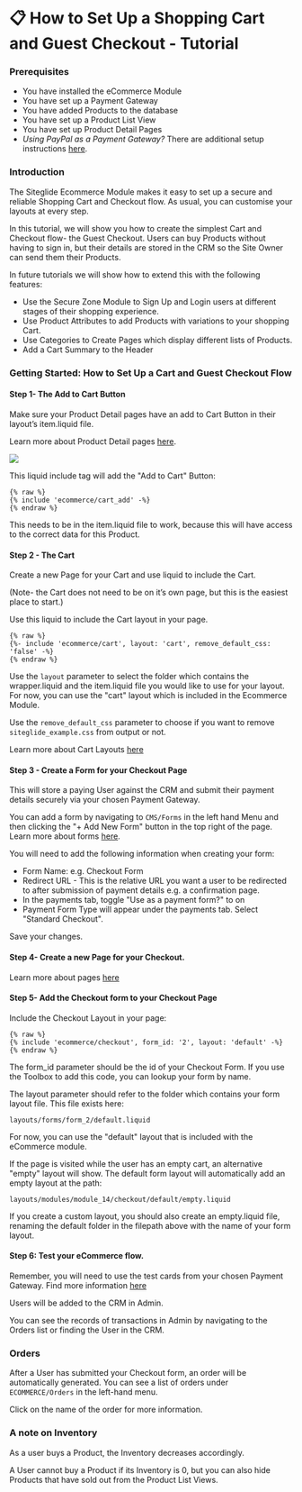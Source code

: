 # 📋 How to Set Up a Shopping Cart and Guest Checkout - Tutorial

### Prerequisites

* You have installed the eCommerce Module
* You have set up a Payment Gateway
* You have added Products to the database
* You have set up a Product List View
* You have set up Product Detail Pages
* _Using PayPal as a Payment Gateway?_ There are additional setup instructions [here](../payment-gateways/paypal-custom-params.md).

### Introduction

The Siteglide Ecommerce Module makes it easy to set up a secure and reliable Shopping Cart and Checkout flow. As usual, you can customise your layouts at every step.

In this tutorial, we will show you how to create the simplest Cart and Checkout flow- the Guest Checkout. Users can buy Products without having to sign in, but their details are stored in the CRM so the Site Owner can send them their Products.

In future tutorials we will show how to extend this with the following features:

* Use the Secure Zone Module to Sign Up and Login users at different stages of their shopping experience.
* Use Product Attributes to add Products with variations to your shopping Cart.
* Use Categories to Create Pages which display different lists of Products.
* Add a Cart Summary to the Header

### Getting Started: How to Set Up a Cart and Guest Checkout Flow

#### Step 1- The Add to Cart Button

Make sure your Product Detail pages have an add to Cart Button in their layout’s item.liquid file.

Learn more about Product Detail pages [here](product-views/product-detail.md).

![](https://d258lu9myqkejp.cloudfront.net/attachment_images/09bec6936a6d6b6df748b7b4d793a9bd3e35619c1a44369f1508ff70eabc0bd679bbc6c1-f720-4782-a09c-c66699_dv7ljb.png)

This liquid include tag will add the "Add to Cart" Button:

```liquid
{% raw %}
{% include 'ecommerce/cart_add' -%}
{% endraw %}

```

This needs to be in the item.liquid file to work, because this will have access to the correct data for this Product.

#### Step 2 - The Cart

Create a new Page for your Cart and use liquid to include the Cart.

(Note- the Cart does not need to be on it’s own page, but this is the easiest place to start.)

Use this liquid to include the Cart layout in your page.

```liquid
{% raw %}
{%- include 'ecommerce/cart', layout: 'cart', remove_default_css: 'false' -%}
{% endraw %}

```

Use the `layout` parameter to select the folder which contains the wrapper.liquid and the item.liquid file you would like to use for your layout. For now, you can use the "cart" layout which is included in the Ecommerce Module.

Use the `remove_default_css` parameter to choose if you want to remove `siteglide_example.css` from output or not.

Learn more about Cart Layouts [here](broken-reference)

#### Step 3 - Create a Form for your Checkout Page

This will store a paying User against the CRM and submit their payment details securely via your chosen Payment Gateway.

You can add a form by navigating to `CMS/Forms` in the left hand Menu and then clicking the "+ Add New Form" button in the top right of the page. Learn more about forms [here](../../../cms/forms/quickstart-forms.md).

You will need to add the following information when creating your form:

* Form Name: e.g. Checkout Form
* Redirect URL - This is the relative URL you want a user to be redirected to after submission of payment details e.g. a confirmation page.
* In the payments tab, toggle "Use as a payment form?" to on
* Payment Form Type will appear under the payments tab. Select "Standard Checkout".

Save your changes.

#### Step 4- Create a new Page for your Checkout.

Learn more about pages [here](../../../cms/pages/quickstart-pages.md)

#### Step 5- Add the Checkout form to your Checkout Page

Include the Checkout Layout in your page:

```liquid
{% raw %}
{% include 'ecommerce/checkout', form_id: '2', layout: 'default' -%}
{% endraw %}
```

The form\_id parameter should be the id of your Checkout Form. If you use the Toolbox to add this code, you can lookup your form by name.

The layout parameter should refer to the folder which contains your form layout file. This file exists here:

`layouts/forms/form_2/default.liquid`

For now, you can use the "default" layout that is included with the eCommerce module.

If the page is visited while the user has an empty cart, an alternative "empty" layout will show. The default form layout will automatically add an empty layout at the path:

`layouts/modules/module_14/checkout/default/empty.liquid`

If you create a custom layout, you should also create an empty.liquid file, renaming the default folder in the filepath above with the name of your form layout.

#### Step 6: Test your eCommerce flow.

Remember, you will need to use the test cards from your chosen Payment Gateway. Find more information [here](../payment-gateways/)

Users will be added to the CRM in Admin.

You can see the records of transactions in Admin by navigating to the Orders list or finding the User in the CRM.

### Orders

After a User has submitted your Checkout form, an order will be automatically generated. You can see a list of orders under `ECOMMERCE/Orders` in the left-hand menu.

Click on the name of the order for more information.

### A note on Inventory

As a user buys a Product, the Inventory decreases accordingly.

A User cannot buy a Product if its Inventory is 0, but you can also hide Products that have sold out from the Product List Views.
